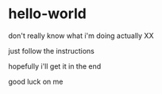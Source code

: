 # hello-world

don't really know what i'm doing actually XX

just follow the instructions

hopefully i'll get it in the end

good luck on me

~~~~~~~~~~~~~~~~
